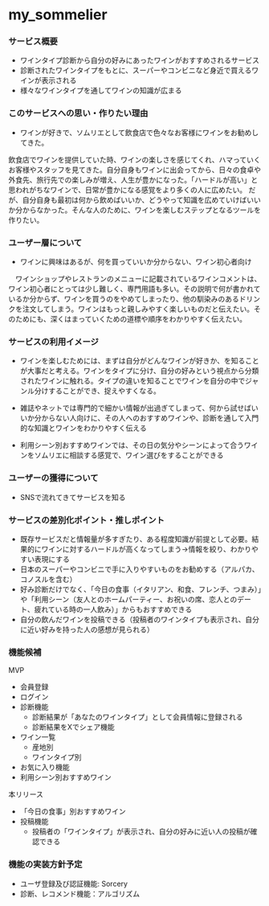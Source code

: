 # my_sommelier
### サービス概要
- ワインタイプ診断から自分の好みにあったワインがおすすめされるサービス
- 診断されたワインタイプをもとに、スーパーやコンビニなど身近で買えるワインが表示される
- 様々なワインタイプを通してワインの知識が広まる


### このサービスへの思い・作りたい理由
- ワインが好きで、ソムリエとして飲食店で色々なお客様にワインをお勧めしてきた。

飲食店でワインを提供していた時、ワインの楽しさを感じてくれ、ハマっていくお客様やスタッフを見てきた。自分自身もワインに出会ってから、日々の食卓や外食先、旅行先での楽しみが増え、人生が豊かになった。「ハードルが高い」と思われがちなワインで、日常が豊かになる感覚をより多くの人に広めたい。
だが、自分自身も最初は何から飲めばいいか、どうやって知識を広めていけばいいか分からなかった。そんな人のために、ワインを楽しむステップとなるツールを作りたい。


### ユーザー層について
- ワインに興味はあるが、何を買っていいか分からない、ワイン初心者向け


　ワインショップやレストランのメニューに記載されているワインコメントは、ワイン初心者にとっては少し難しく、専門用語も多い。その説明で何が書かれているか分からず、ワインを買うのをやめてしまったり、他の馴染みのあるドリンクを注文してしまう。ワインはもっと親しみやすく楽しいものだと伝えたい。そのためにも、深くはまっていくための道標や順序をわかりやすく伝えたい。


### サービスの利用イメージ
- ワインを楽しむためには、まずは自分がどんなワインが好きか、を知ることが大事だと考える。ワインをタイプに分け、自分の好みという視点から分類されたワインに触れる。タイプの違いを知ることでワインを自分の中でジャンル分けすることができ、捉えやすくなる。

- 雑誌やネットでは専門的で細かい情報が出過ぎてしまって、何から試せばいいか分からない人向けに、その人へのおすすめワインや、診断を通して入門的な知識とワインをわかりやすく伝える

- 利用シーン別おすすめワインでは、その日の気分やシーンによって合うワインをソムリエに相談する感覚で、ワイン選びをすることができる


### ユーザーの獲得について
- SNSで流れてきてサービスを知る


### サービスの差別化ポイント・推しポイント
- 既存サービスだと情報量が多すぎたり、ある程度知識が前提として必要。結果的にワインに対するハードルが高くなってしまう→情報を絞り、わかりやすい表現にする
- 日本のスーパーやコンビニで手に入りやすいものをお勧めする（アルパカ、コノスルを含む）
- 好み診断だけでなく、「今日の食事（イタリアン、和食、フレンチ、つまみ）」や「利用シーン（友人とのホームパーティー、お祝いの席、恋人とのデート、疲れている時の一人飲み）」からもおすすめできる
- 自分の飲んだワインを投稿できる（投稿者のワインタイプも表示され、自分に近い好みを持った人の感想が見られる）


### 機能候補
MVP
- 会員登録
- ログイン
- 診断機能
  - 診断結果が「あなたのワインタイプ」として会員情報に登録される
  - 診断結果をXでシェア機能
- ワイン一覧
  - 産地別
  - ワインタイプ別
- お気に入り機能
- 利用シーン別おすすめワイン

本リリース
- 「今日の食事」別おすすめワイン
- 投稿機能
  - 投稿者の「ワインタイプ」が表示され、自分の好みに近い人の投稿が確認できる


### 機能の実装方針予定
- ユーザ登録及び認証機能: Sorcery
- 診断、レコメンド機能：アルゴリズム
